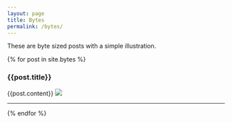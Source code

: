 ```yaml
---
layout: page
title: Bytes
permalink: /bytes/
---
```


These are byte sized posts with a simple illustration.
<div class="bytes">
  {% for post in site.bytes %}
    <h3>{{post.title}}</h3>
    {{post.content}}  
  <img src="{{post.image}}" />
  <hr />
  {% endfor %}
</div>